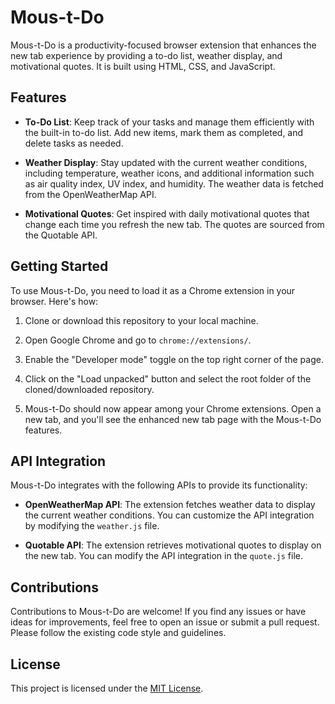 # Mous-t-Do

Mous-t-Do is a productivity-focused browser extension that enhances the new tab experience by providing a to-do list, weather display, and motivational quotes. It is built using HTML, CSS, and JavaScript.

## Features

- **To-Do List**: Keep track of your tasks and manage them efficiently with the built-in to-do list. Add new items, mark them as completed, and delete tasks as needed.

- **Weather Display**: Stay updated with the current weather conditions, including temperature, weather icons, and additional information such as air quality index, UV index, and humidity. The weather data is fetched from the OpenWeatherMap API.

- **Motivational Quotes**: Get inspired with daily motivational quotes that change each time you refresh the new tab. The quotes are sourced from the Quotable API.

## Getting Started

To use Mous-t-Do, you need to load it as a Chrome extension in your browser. Here's how:

1. Clone or download this repository to your local machine.

2. Open Google Chrome and go to `chrome://extensions/`.

3. Enable the "Developer mode" toggle on the top right corner of the page.

4. Click on the "Load unpacked" button and select the root folder of the cloned/downloaded repository.

5. Mous-t-Do should now appear among your Chrome extensions. Open a new tab, and you'll see the enhanced new tab page with the Mous-t-Do features.

## API Integration

Mous-t-Do integrates with the following APIs to provide its functionality:

- **OpenWeatherMap API**: The extension fetches weather data to display the current weather conditions. You can customize the API integration by modifying the `weather.js` file.

- **Quotable API**: The extension retrieves motivational quotes to display on the new tab. You can modify the API integration in the `quote.js` file.

## Contributions

Contributions to Mous-t-Do are welcome! If you find any issues or have ideas for improvements, feel free to open an issue or submit a pull request. Please follow the existing code style and guidelines.

## License

This project is licensed under the [MIT License](LICENSE).

